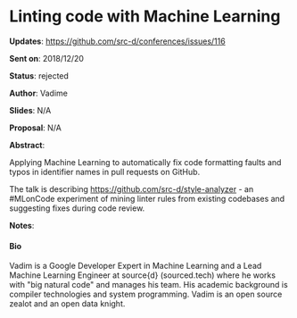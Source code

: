# Linting code with Machine Learning

**Updates**:  https://github.com/src-d/conferences/issues/116

**Sent on**:  2018/12/20

**Status**:   rejected

**Author**:   Vadime

**Slides**:   N/A

**Proposal**: N/A

**Abstract**:

Applying Machine Learning to automatically fix code formatting faults and typos in identifier names in pull requests on GitHub.

The talk is describing https://github.com/src-d/style-analyzer - an #MLonCode experiment of mining linter rules from existing codebases and suggesting fixes during code review.

**Notes**:

#### Bio
Vadim is a Google Developer Expert in Machine Learning and a Lead Machine Learning Engineer at source{d} (sourced.tech) where he works with "big natural code" and manages his team. His academic background is compiler technologies and system programming. Vadim is an open source zealot and an open data knight.
